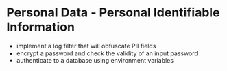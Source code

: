 # Personal Data - Personal Identifiable Information
- implement a log filter that will obfuscate PII fields
- encrypt a password and check the validity of an input password
- authenticate to a database using environment variables
